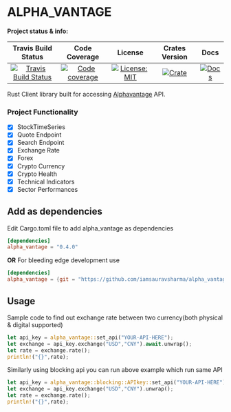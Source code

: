 # ALPHA_VANTAGE

**Project status & info:**

| Travis Build Status | Code Coverage | License | Crates Version | Docs |
| :---: | :---: | :---: | :---: | :---: |
| [![Travis Build Status][build_badge]][build_link] | [![Code coverage][codecov_badge]][codecov_link] | [![License: MIT][license_badge]][license_link] | [![Crate][cratesio_badge]][cratesio_link] | [![Docs][docsrs_badge]][docsrs_link] |

Rust Client library built for accessing [Alphavantage][alphavantage_link] API.

### Project Functionality

- [X] StockTimeSeries
- [X] Quote Endpoint
- [X] Search Endpoint
- [X] Exchange Rate
- [X] Forex
- [X] Crypto Currency
- [X] Crypto Health
- [X] Technical Indicators
- [X] Sector Performances

## Add as dependencies
Edit Cargo.toml file to add alpha_vantage as dependencies
```toml
[dependencies]
alpha_vantage = "0.4.0"
```

__OR__
For bleeding edge development use

```toml
[dependencies]
alpha_vantage = {git = "https://github.com/iamsauravsharma/alpha_vantage"}
```

## Usage
Sample code to find out exchange rate between two currency(both physical & digital supported)

```Rust
let api_key = alpha_vantage::set_api("YOUR-API-HERE");
let exchange = api_key.exchange("USD","CNY").await.unwrap();
let rate = exchange.rate();
println!("{}",rate);
```

Similarly using blocking api you can run above example which run same API
```Rust
let api_key = alpha_vantage::blocking::APIkey::set_api("YOUR-API-HERE");
let exchange = api_key.exchange("USD","CNY").unwrap();
let rate = exchange.rate();
println!("{}",rate);
```

[git_link]: https://github.com/iamsauravsharma/alpha_vantage

[build_badge]: https://img.shields.io/travis/com/iamsauravsharma/alpha_vantage.svg?logo=travis
[build_link]: https://travis-ci.com/iamsauravsharma/alpha_vantage

[codecov_badge]: https://img.shields.io/codecov/c/github/iamsauravsharma/alpha_vantage.svg?logo=codecov
[codecov_link]: https://codecov.io/gh/iamsauravsharma/alpha_vantage

[license_badge]: https://img.shields.io/github/license/iamsauravsharma/alpha_vantage.svg
[license_link]: LICENSE

[alphavantage_link]: https://alphavantage.co

[cratesio_badge]: https://img.shields.io/crates/v/alpha_vantage.svg
[cratesio_link]: https://crates.io/crates/alpha_vantage

[docsrs_badge]: https://docs.rs/alpha_vantage/badge.svg
[docsrs_link]: https://docs.rs/alpha_vantage

